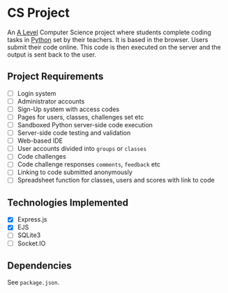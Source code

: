 # CS Project
An [A Level][alevel] Computer Science project where students complete coding tasks in [Python][python] set by their teachers. It is based in the browser. Users submit their code online. This code is then executed on the server and the output is sent back to the user.

## Project Requirements
- [ ] Login system
- [ ] Administrator accounts
- [ ] Sign-Up system with access codes
- [ ] Pages for users, classes, challenges set etc
- [ ] Sandboxed Python server-side code execution
- [ ] Server-side code testing and validation
- [ ] Web-based IDE
- [ ] User accounts divided into `groups` or `classes`
- [ ] Code challenges
- [ ] Code challenge responses `comments`, `feedback` etc
- [ ] Linking to code submitted anonymously
- [ ] Spreadsheet function for classes, users and scores with link to code

## Technologies Implemented
- [x] Express.js
- [x] EJS
- [ ] SQLite3
- [ ] Socket.IO

## Dependencies
See `package.json`.

[alevel]: https://en.wikipedia.org/wiki/GCE_Advanced_Level
[python]: https://www.python.org/
